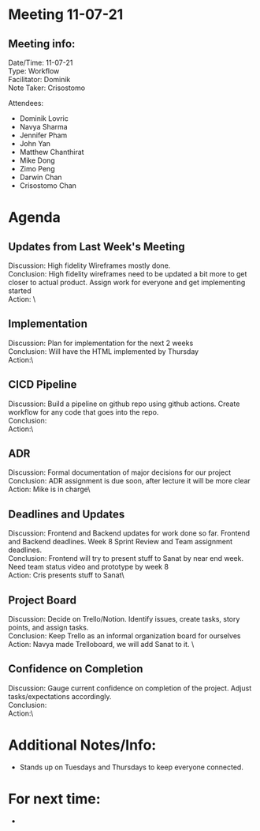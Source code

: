 # Meeting 11-07-21
## Meeting info:
Date/Time: 11-07-21\
Type: Workflow\
Facilitator: Dominik\
Note Taker: Crisostomo

Attendees:
- Dominik Lovric
- Navya Sharma
- Jennifer Pham
- John Yan
- Matthew Chanthirat
- Mike Dong
- Zimo Peng
- Darwin Chan
- Crisostomo Chan

# Agenda
## Updates from Last Week's Meeting
Discussion: High fidelity Wireframes mostly done. \
Conclusion: High fidelity wireframes need to be updated a bit more to get closer to actual product. Assign work for everyone and get implementing started\
Action: \

## Implementation 
Discussion: Plan for implementation for the next 2 weeks\
Conclusion: Will have the HTML implemented by Thursday\
Action:\

## CICD Pipeline
Discussion: Build a pipeline on github repo using github actions. Create workflow for any code that goes into the repo.\
Conclusion:\
Action:\

## ADR
Discussion: Formal documentation of major decisions for our project\
Conclusion: ADR assignment is due soon, after lecture it will be more clear\
Action: Mike is in charge\

## Deadlines and Updates
Discussion: Frontend and Backend updates for work done so far. Frontend and Backend deadlines. Week 8 Sprint Review and Team assignment deadlines.\
Conclusion: Frontend will try to present stuff to Sanat by near end week. Need team status video and prototype by week 8\
Action: Cris presents stuff to Sanat\

## Project Board
Discussion: Decide on Trello/Notion. Identify issues, create tasks, story points, and assign tasks. \
Conclusion: Keep Trello as an informal organization board for ourselves\
Action: Navya made Trelloboard, we will add Sanat to it. \

## Confidence on Completion
Discussion: Gauge current confidence on completion of the project. Adjust tasks/expectations accordingly.\
Conclusion:\
Action:\


# Additional Notes/Info:
- Stands up on Tuesdays and Thursdays to keep everyone connected.

# For next time:
- 
